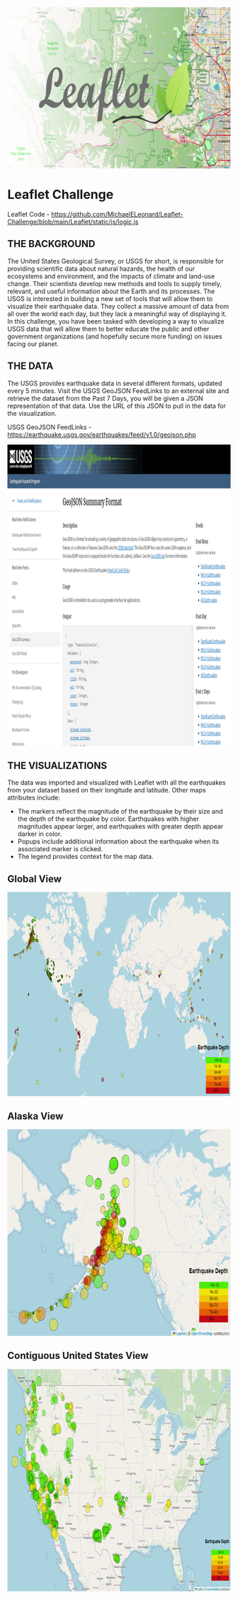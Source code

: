 <img src="Pics/Header.png" width="756" height="364">



# Leaflet Challenge

Leaflet Code - https://github.com/MichaelELeonard/Leaflet-Challenge/blob/main/Leaflet/static/js/logic.js

## THE BACKGROUND
The United States Geological Survey, or USGS for short, is responsible for providing scientific data about natural hazards, the health of our ecosystems and environment, and the impacts of climate and land-use change. Their scientists develop new methods and tools to supply timely, relevant, and useful information about the Earth and its processes.
The USGS is interested in building a new set of tools that will allow them to visualize their earthquake data. They collect a massive amount of data from all over the world each day, but they lack a meaningful way of displaying it. In this challenge, you have been tasked with developing a way to visualize USGS data that will allow them to better educate the public and other government organizations (and hopefully secure more funding) on issues facing our planet.

## THE DATA

The USGS provides earthquake data in several different formats, updated every 5 minutes. Visit the USGS GeoJSON FeedLinks to an external site and retrieve the dataset from the Past 7 Days, you will be given a JSON representation of that data. Use the URL of this JSON to pull in the data for the visualization. 

USGS GeoJSON FeedLinks - https://earthquake.usgs.gov/earthquakes/feed/v1.0/geojson.php

<img src="Pics/USGS Feed.png" width="1148" height="681">

## THE VISUALIZATIONS

The data was imported and visualized with Leaflet with all the earthquakes from your dataset based on their longitude and latitude.  Other maps attributes include:
* The markers reflect the magnitude of the earthquake by their size and the depth of the earthquake by color.  Earthquakes with higher magnitudes appear larger, and earthquakes with greater depth appear darker in color.
* Popups include additional information about the earthquake when its associated marker is clicked.
* The legend provides context for the map data.

## Global View
<img src="Pics/Earthquakes Global View.png" width="837" height="461">

## Alaska View
<img src="Pics/Earthquakes Alaska View.png" width="749" height="467">

## Contiguous United States View
<img src="Pics/Earthquakes US View.png" width="924" height="502">


